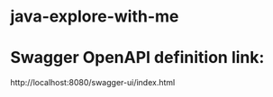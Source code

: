 # java-explore-with-me

# Swagger OpenAPI definition link: 
http://localhost:8080/swagger-ui/index.html